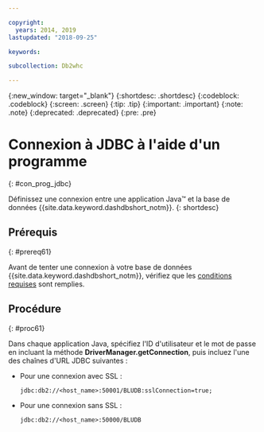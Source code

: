 ```yaml
---

copyright:
  years: 2014, 2019
lastupdated: "2018-09-25"

keywords:

subcollection: Db2whc

---
```


<!-- Attribute definitions --> 
{:new_window: target="_blank"}
{:shortdesc: .shortdesc}
{:codeblock: .codeblock}
{:screen: .screen}
{:tip: .tip}
{:important: .important}
{:note: .note}
{:deprecated: .deprecated}
{:pre: .pre}

# Connexion à JDBC à l'aide d'un programme
{: #con_prog_jdbc}

Définissez une connexion entre une application Java™ et la base de données {{site.data.keyword.dashdbshort_notm}}.
{: shortdesc}

## Prérequis
{: #prereq61}

Avant de tenter une connexion à votre base de données {{site.data.keyword.dashdbshort_notm}}, vérifiez que les [conditions requises](/docs/services/Db2whc/connecting/connecting.html#prereqs) sont remplies.

<!-- Before you can connect to your database, you must perform the following steps:

- [Verify prerequisites](prereqs.html), including installing driver packages, configuring your local environment, and downloading SSL certificates (if needed)
- Collect [connection information](credentials.html), including database details such as host name and port numbers, and connection credentials such as user ID and password -->

## Procédure
{: #proc61}

Dans chaque application Java, spécifiez l'ID d'utilisateur et le mot de passe en incluant la méthode **DriverManager.getConnection**, puis incluez l'une des chaînes d'URL JDBC suivantes :

- Pour une connexion avec SSL :

  `jdbc:db2://<host_name>:50001/BLUDB:sslConnection=true;`

- Pour une connexion sans SSL :

  `jdbc:db2://<host_name>:50000/BLUDB`


